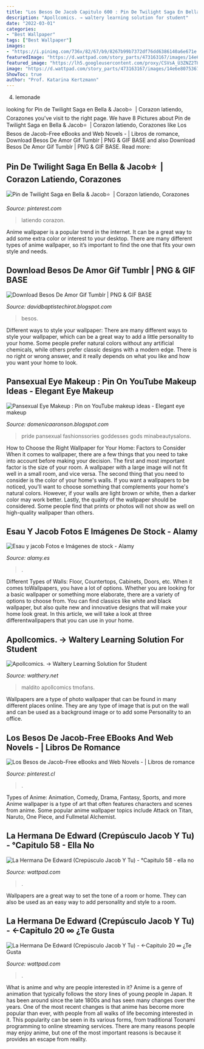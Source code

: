 ```yaml
---
title: "Los Besos De Jacob Capitulo 600 : Pin De Twilight Saga En Bella &amp; Jacob⭐️ ️"
description: "Apollcomics. → waltery learning solution for student"
date: "2022-03-01"
categories:
- "Best Wallpaper"
tags: ["Best Wallpaper"]
images:
- "https://i.pinimg.com/736x/82/67/b9/8267b99b7372df76dd6386140a6e671e.jpg"
featuredImage: "https://d.wattpad.com/story_parts/473163167/images/14e6e80753671e3345341094376.jpg"
featured_image: "https://lh5.googleusercontent.com/proxy/CSVsA_U3ZNZ2THHLk8jy7mi3v4DVfV7O-KWMa8f3PHNJkTtz7ETCksrRaZZHtvuZxFvGSeidEky8hm0LIjNfzd1_2h278M6NrdyuKzC1PhQZox_k681EeJ2OwOdFH6rCJLE5gUcgHPGgsQmfZkIoCs66Poo=s0-d"
image: "https://d.wattpad.com/story_parts/473163167/images/14e6e80753671e3345341094376.jpg"
ShowToc: true
author: "Prof. Katarina Kertzmann"
---
```



4. lemonade 

	

		
looking for Pin de Twilight Saga en Bella &amp; Jacob⭐️ ️ | Corazon latiendo, Corazones you've visit to the right page. We have 8 Pictures about Pin de Twilight Saga en Bella &amp; Jacob⭐️ ️ | Corazon latiendo, Corazones like Los Besos de Jacob-Free eBooks and Web Novels - | Libros de romance, Download Besos De Amor Gif Tumblr | PNG &amp; GIF BASE and also Download Besos De Amor Gif Tumblr | PNG &amp; GIF BASE. Read more:
		
    
## Pin De Twilight Saga En Bella &amp; Jacob⭐️ ️ | Corazon Latiendo, Corazones

<img loading=lazy src="https://i.pinimg.com/736x/00/c6/e5/00c6e5ba092d5f7b40e99a5c4ff83e87.jpg" onerror="this.onerror=null;this.src='https://tse2.mm.bing.net/th?id=OIP.SyXzYv03vcvYa_HjMVnoMwHaKe&amp;pid=15.1';" alt="Pin de Twilight Saga en Bella &amp; Jacob⭐️ ️ | Corazon latiendo, Corazones">

_Source: pinterest.com_

>latiendo corazon. 

	

Anime wallpaper is a popular trend in the internet. It can be a great way to add some extra color or interest to your desktop. There are many different types of anime wallpaper, so it’s important to find the one that fits your own style and needs.

    
## Download Besos De Amor Gif Tumblr | PNG &amp; GIF BASE

<img loading=lazy src="https://lh5.googleusercontent.com/proxy/CSVsA_U3ZNZ2THHLk8jy7mi3v4DVfV7O-KWMa8f3PHNJkTtz7ETCksrRaZZHtvuZxFvGSeidEky8hm0LIjNfzd1_2h278M6NrdyuKzC1PhQZox_k681EeJ2OwOdFH6rCJLE5gUcgHPGgsQmfZkIoCs66Poo=s0-d" onerror="this.onerror=null;this.src='https://tse3.mm.bing.net/th?id=OIP.huYAejox5fbsa8tNKD9t9QHaEK&amp;pid=15.1';" alt="Download Besos De Amor Gif Tumblr | PNG &amp; GIF BASE">

_Source: davidbaptistechirot.blogspot.com_

>besos. 

	

Different ways to style your wallpaper:
There are many different ways to style your wallpaper, which can be a great way to add a little personality to your home. Some people prefer natural colors without any artificial chemicals, while others prefer classic designs with a modern edge. There is no right or wrong answer, and it really depends on what you like and how you want your home to look.

    
## Pansexual Eye Makeup : Pin On YouTube Makeup Ideas - Elegant Eye Makeup

<img loading=lazy src="https://i.pinimg.com/736x/ca/c6/33/cac6334399494824715c2a7cde10a977--tumblr-image-mania.jpg" onerror="this.onerror=null;this.src='https://tse2.mm.bing.net/th?id=OIP.O1QNc7_FMpqo3ibOu06Z0wHaHT&amp;pid=15.1';" alt="Pansexual Eye Makeup : Pin on YouTube makeup ideas - Elegant eye makeup">

_Source: domenicaaronson.blogspot.com_

>pride pansexual fashionssories goddesses gods minabeautysalons. 

	

How to Choose the Right Wallpaper for Your Home: Factors to Consider
When it comes to wallpaper, there are a few things that you need to take into account before making your decision. The first and most important factor is the size of your room. A wallpaper with a large image will not fit well in a small room, and vice versa. 
The second thing that you need to consider is the color of your home's walls. If you want a wallpapers to be noticed, you'll want to choose something that complements your home's natural colors. However, if your walls are light brown or white, then a darker color may work better. 
Lastly, the quality of the wallpaper should be considered. Some people find that prints or photos will not show as well on high-quality wallpaper than others.

    
## Esau Y Jacob Fotos E Imágenes De Stock - Alamy

<img loading=lazy src="https://c8.alamy.com/compes/g39n9g/finge-ser-jacob-y-esau-trucos-su-padre-isaac-en-darle-su-bendicion-g39n9g.jpg" onerror="this.onerror=null;this.src='https://tse1.mm.bing.net/th?id=OIP.vQ4ZH2r2IKs59bXLBKT4oAHaGR&amp;pid=15.1';" alt="Esau y jacob Fotos e Imágenes de stock - Alamy">

_Source: alamy.es_

>. 

	

Different Types of Walls: Floor, Countertops, Cabinets, Doors, etc.
When it comes toWallpapers, you have a lot of options. Whether you are looking for a basic wallpaper or something more elaborate, there are a variety of options to choose from. You can find classics like white and black wallpaper, but also quite new and innovative designs that will make your home look great. In this article, we will take a look at three differentwallpapers that you can use in your home.

    
## Apollcomics. → Waltery Learning Solution For Student

<img loading=lazy src="https://i.pinimg.com/564x/2b/87/4d/2b874d2a5b3620f791e56c0e0f51a211.jpg" onerror="this.onerror=null;this.src='https://tse4.mm.bing.net/th?id=OIP.9I2Ap8aRmyoSLHEKHpRq6gHaL2&amp;pid=15.1';" alt="Apollcomics. → Waltery Learning Solution for Student">

_Source: walthery.net_

>maldito apollcomics tmofans. 

	



Wallpapers are a type of photo wallpaper that can be found in many different places online. They are any type of image that is put on the wall and can be used as a background image or to add some Personality to an office.

    
## Los Besos De Jacob-Free EBooks And Web Novels - | Libros De Romance

<img loading=lazy src="https://i.pinimg.com/736x/82/67/b9/8267b99b7372df76dd6386140a6e671e.jpg" onerror="this.onerror=null;this.src='https://tse3.mm.bing.net/th?id=OIP.FHHXNSaI4Ga8i9GC8qOPXAHaJ4&amp;pid=15.1';" alt="Los Besos de Jacob-Free eBooks and Web Novels - | Libros de romance">

_Source: pinterest.cl_

>. 

	

Types of Anime: Animation, Comedy, Drama, Fantasy, Sports, and more
Anime wallpaper is a type of art that often features characters and scenes from anime. Some popular anime wallpaper topics include Attack on Titan, Naruto, One Piece, and Fullmetal Alchemist.

    
## La Hermana De Edward (Crepúsculo Jacob Y Tu) - °Capitulo 58 - Ella No

<img loading=lazy src="https://d.wattpad.com/story_parts/495938990/images/14f7cd8cddea0919710333917868.jpg" onerror="this.onerror=null;this.src='https://tse3.mm.bing.net/th?id=OIP.gN91WG1bQNiXleRC_cjFfgHaHa&amp;pid=15.1';" alt="La Hermana De Edward (Crepúsculo Jacob Y Tu) - °Capitulo 58 - ella no">

_Source: wattpad.com_

>. 

	

Wallpapers are a great way to set the tone of a room or home. They can also be used as an easy way to add personality and style to a room.

    
## La Hermana De Edward (Crepúsculo Jacob Y Tu) - ←Capitulo 20 ∞ ¿Te Gusta

<img loading=lazy src="https://d.wattpad.com/story_parts/473163167/images/14e6e80753671e3345341094376.jpg" onerror="this.onerror=null;this.src='https://tse2.mm.bing.net/th?id=OIP.g5xYJrhCXX1sTlSGq3QfxgAAAA&amp;pid=15.1';" alt="La Hermana De Edward (Crepúsculo Jacob Y Tu) - ←Capitulo 20 ∞ ¿Te Gusta">

_Source: wattpad.com_

>. 

	

What is anime and why are people interested in it?
Anime is a genre of animation that typically follows the story lines of young people in Japan. It has been around since the late 1800s and has seen many changes over the years. One of the most recent changes is that anime has become more popular than ever, with people from all walks of life becoming interested in it. This popularity can be seen in its various forms, from traditional Toonami programming to online streaming services. There are many reasons people may enjoy anime, but one of the most important reasons is because it provides an escape from reality.

